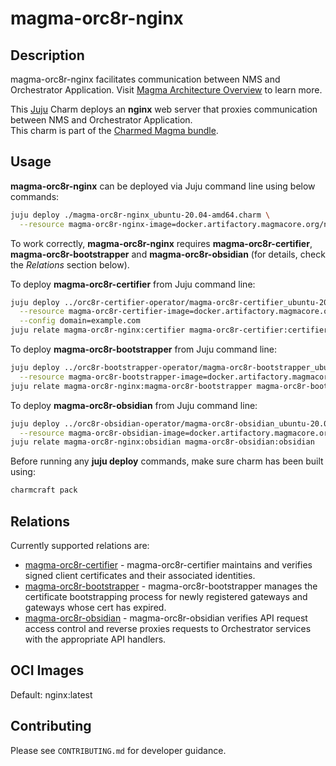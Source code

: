 # magma-orc8r-nginx

## Description

magma-orc8r-nginx facilitates communication between NMS and Orchestrator Application. Visit 
[Magma Architecture Overview](https://docs.magmacore.org/docs/orc8r/architecture_overview) 
to learn more.

This [Juju](https://juju.is/) Charm deploys an **nginx** web server that proxies communication
between NMS and Orchestrator Application.<br>
This charm is part of the [Charmed Magma bundle](https://github.com/canonical/magma-orc8r-dev).

## Usage

**magma-orc8r-nginx** can be deployed via Juju command line using below commands:

```bash
juju deploy ./magma-orc8r-nginx_ubuntu-20.04-amd64.charm \
  --resource magma-orc8r-nginx-image=docker.artifactory.magmacore.org/nginx:1.6.0
```

To work correctly, **magma-orc8r-nginx** requires **magma-orc8r-certifier**, 
**magma-orc8r-bootstrapper** and **magma-orc8r-obsidian** (for details, check the _Relations_ section 
below).

To deploy **magma-orc8r-certifier** from Juju command line:

```bash
juju deploy ../orc8r-certifier-operator/magma-orc8r-certifier_ubuntu-20.04-amd64.charm \
  --resource magma-orc8r-certifier-image=docker.artifactory.magmacore.org/controller:1.6.0 \
  --config domain=example.com
juju relate magma-orc8r-nginx:certifier magma-orc8r-certifier:certifier
```

To deploy **magma-orc8r-bootstrapper** from Juju command line:

```bash
juju deploy ../orc8r-bootstrapper-operator/magma-orc8r-bootstrapper_ubuntu-20.04-amd64.charm \
  --resource magma-orc8r-bootstrapper-image=docker.artifactory.magmacore.org/controller:1.6.0
juju relate magma-orc8r-nginx:magma-orc8r-bootstrapper magma-orc8r-bootstrapper:magma-orc8r-bootstrapper
```

To deploy **magma-orc8r-obsidian** from Juju command line:

```bash
juju deploy ../orc8r-obsidian-operator/magma-orc8r-obsidian_ubuntu-20.04-amd64.charm \
  --resource magma-orc8r-obsidian-image=docker.artifactory.magmacore.org/controller:1.6.0
juju relate magma-orc8r-nginx:obsidian magma-orc8r-obsidian:obsidian
```

Before running any **juju deploy** commands, make sure charm has been built using:
```bash
charmcraft pack
```

## Relations

Currently supported relations are:

- [magma-orc8r-certifier](https://github.com/canonical/charmed-magma/tree/main/orchestrator-bundle/orc8r-certifier-operator) - 
  magma-orc8r-certifier maintains and verifies signed client certificates and their associated
  identities.
- [magma-orc8r-bootstrapper](https://github.com/canonical/magma-orc8r-dev/tree/main/magma-orc8r-bootstrapper) -
  magma-orc8r-bootstrapper manages the certificate bootstrapping process for newly registered gateways 
  and gateways whose cert has expired.
- [magma-orc8r-obsidian](https://github.com/canonical/magma-orc8r-dev/tree/main/magma-orc8r-obsidian) -
  magma-orc8r-obsidian verifies API request access control and reverse proxies requests to Orchestrator 
  services with the appropriate API handlers.


## OCI Images

Default: nginx:latest

## Contributing

Please see `CONTRIBUTING.md` for developer guidance.
